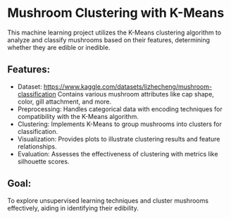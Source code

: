 # Mushroom Clustering with K-Means
This machine learning project utilizes the K-Means clustering algorithm to analyze and classify mushrooms based on their features, determining whether they are edible or inedible.

## Features:
* Dataset: https://www.kaggle.com/datasets/lizhecheng/mushroom-classification Contains various mushroom attributes like cap shape, color, gill attachment, and more.
* Preprocessing: Handles categorical data with encoding techniques for compatibility with the K-Means algorithm.
* Clustering: Implements K-Means to group mushrooms into clusters for classification.
* Visualization: Provides plots to illustrate clustering results and feature relationships.
* Evaluation: Assesses the effectiveness of clustering with metrics like silhouette scores.
## Goal:
To explore unsupervised learning techniques and cluster mushrooms effectively, aiding in identifying their edibility.

